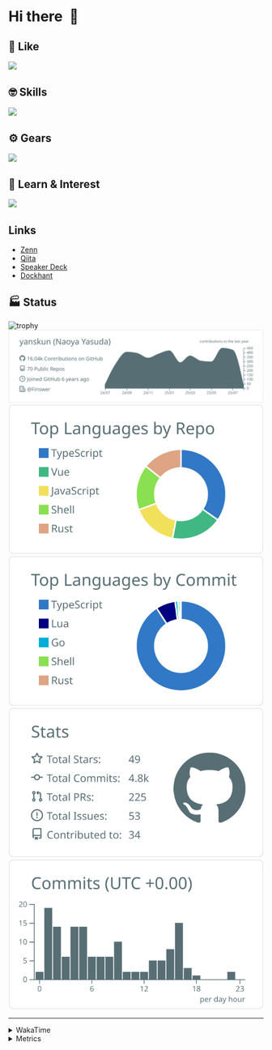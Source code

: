 # Hi there&nbsp; :wave:

## 💌 Like
<img src="https://go-skill-icons.vercel.app/api/icons?i=github" />

## 🤓 Skills
<img src="https://go-skill-icons.vercel.app/api/icons?i=js,ts,vue,nuxtjs,react,nextjs,go,lua,git" />

## ⚙️ Gears
<img src="https://go-skill-icons.vercel.app/api/icons?i=neovim,vscode,githubcopilot,alacritty,tmux" />

## 📖 Learn & Interest
<img src="https://go-skill-icons.vercel.app/api/icons?i=rust,deno,css,zig,playwright,githubactions,storybook,netlify,eslint" />

## Links
- [Zenn](https://zenn.dev/yanskun)
- [Qiita](https://qiita.com/yanskun)
- [Speaker Deck](https://speakerdeck.com/yanskun)
- [Dockhant](https://www.dockhunt.com/users/yanskun)

<!-- https://github.com/ryo-ma/github-profile-trophy -->

## 🏭 Status

<img src="https://github-profile-trophy.vercel.app/?username=yanskun&theme=onedark&row=1" alt="trophy">

<!-- https://github.com/vn7n24fzkq/github-profile-summary-cards -->
<picture>
  <source media="(prefers-color-scheme: dark)" srcset="https://raw.githubusercontent.com/yanskun/yanskun/master/profile-summary-card-output/nord_dark/0-profile-details.svg">
 <img src="https://raw.githubusercontent.com/yanskun/yanskun/master/profile-summary-card-output/default/0-profile-details.svg">
</picture>
<br>
<picture>
  <source media="(prefers-color-scheme: dark)" srcset="https://raw.githubusercontent.com/yanskun/yanskun/master/profile-summary-card-output/nord_dark/1-repos-per-language.svg">
 <img src="https://raw.githubusercontent.com/yanskun/yanskun/master/profile-summary-card-output/default/1-repos-per-language.svg">
</picture>
<picture>
  <source media="(prefers-color-scheme: dark)" srcset="https://raw.githubusercontent.com/yanskun/yanskun/master/profile-summary-card-output/nord_dark/2-most-commit-language.svg">
 <img src="https://raw.githubusercontent.com/yanskun/yanskun/master/profile-summary-card-output/default/2-most-commit-language.svg">
</picture>
<br>
<picture>
  <source media="(prefers-color-scheme: dark)" srcset="https://raw.githubusercontent.com/yanskun/yanskun/master/profile-summary-card-output/nord_dark/3-stats.svg">
 <img src="https://raw.githubusercontent.com/yanskun/yanskun/master/profile-summary-card-output/default/3-stats.svg">
</picture>
<picture>
  <source media="(prefers-color-scheme: dark)" srcset="https://raw.githubusercontent.com/yanskun/yanskun/master/profile-summary-card-output/nord_dark/4-productive-time.svg">
 <img src="https://raw.githubusercontent.com/yanskun/yanskun/master/profile-summary-card-output/default/4-productive-time.svg">
</picture>

---

<details>
  <summary>WakaTime</summary>
<!--START_SECTION:waka-->
![Code Time](http://img.shields.io/badge/Code%20Time-2%2C466%20hrs%2014%20mins-blue)

**🐱 My GitHub Data** 

> 📦 153.3 kB Used in GitHub's Storage 
 > 
> 🏆 2,657 Contributions in the Year 2025
 > 
> 💼 Opted to Hire
 > 
> 📜 131 Public Repositories 
 > 
> 🔑 6 Private Repositories 
 > 
**I'm an Early 🐤** 

```text
🌞 Morning                27831 commits       ████░░░░░░░░░░░░░░░░░░░░░   16.17 % 
🌆 Daytime                105417 commits      ███████████████░░░░░░░░░░   61.26 % 
🌃 Evening                35050 commits       █████░░░░░░░░░░░░░░░░░░░░   20.37 % 
🌙 Night                  3773 commits        █░░░░░░░░░░░░░░░░░░░░░░░░   02.19 % 
```
📅 **I'm Most Productive on Tuesday** 

```text
Monday                   27354 commits       ████░░░░░░░░░░░░░░░░░░░░░   15.90 % 
Tuesday                  38193 commits       ██████░░░░░░░░░░░░░░░░░░░   22.20 % 
Wednesday                36433 commits       █████░░░░░░░░░░░░░░░░░░░░   21.17 % 
Thursday                 32705 commits       █████░░░░░░░░░░░░░░░░░░░░   19.01 % 
Friday                   31135 commits       █████░░░░░░░░░░░░░░░░░░░░   18.09 % 
Saturday                 2165 commits        ░░░░░░░░░░░░░░░░░░░░░░░░░   01.26 % 
Sunday                   4086 commits        █░░░░░░░░░░░░░░░░░░░░░░░░   02.37 % 
```


📊 **This Week I Spent My Time On** 

```text
🕑︎ Time Zone: Asia/Tokyo

💬 Programming Languages: 
TypeScript               23 hrs 58 mins      ████████████████░░░░░░░░░   65.80 % 
Go                       5 hrs 58 mins       ████░░░░░░░░░░░░░░░░░░░░░   16.40 % 
Protocol Buffer          1 hr 40 mins        █░░░░░░░░░░░░░░░░░░░░░░░░   04.60 % 
Other                    1 hr 16 mins        █░░░░░░░░░░░░░░░░░░░░░░░░   03.49 % 
Markdown                 54 mins             █░░░░░░░░░░░░░░░░░░░░░░░░   02.51 % 

🔥 Editors: 
Neovim                   31 hrs 10 mins      █████████████████████░░░░   85.58 % 
VS Code                  5 hrs 15 mins       ████░░░░░░░░░░░░░░░░░░░░░   14.42 % 

💻 Operating System: 
Mac                      36 hrs 25 mins      █████████████████████████   100.00 % 
```


 Last Updated on 02/08/2025 05:32:47 UTC
<!--END_SECTION:waka-->
</details>

<details>
  <summary>Metrics</summary>
  <img src="https://github.com/yanskun/yanskun/blob/main/github-metrics.svg" alt="Metrics">
</details>
